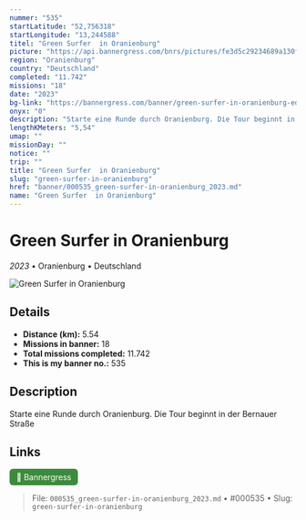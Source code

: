 ```yaml
---
nummer: "535"
startLatitude: "52,756318"
startLongitude: "13,244588"
titel: "Green Surfer  in Oranienburg"
picture: "https://api.bannergress.com/bnrs/pictures/fe3d5c29234689a130ffe14e60f826e9"
region: "Oranienburg"
country: "Deutschland"
completed: "11.742"
missions: "18"
date: "2023"
bg-link: "https://bannergress.com/banner/green-surfer-in-oranienburg-edb1"
onyx: "0"
description: "Starte eine Runde durch Oranienburg. Die Tour beginnt in der Bernauer Straße"
lengthKMeters: "5,54"
umap: ""
missionDay: ""
notice: ""
trip: ""
title: "Green Surfer  in Oranienburg"
slug: "green-surfer-in-oranienburg"
href: "banner/000535_green-surfer-in-oranienburg_2023.md"
name: "Green Surfer  in Oranienburg"
---
```

# Green Surfer  in Oranienburg

*2023* • Oranienburg • Deutschland

![Green Surfer  in Oranienburg](https://api.bannergress.com/bnrs/pictures/fe3d5c29234689a130ffe14e60f826e9)



## Details
- **Distance (km):** 5.54
- **Missions in banner:** 18
- **Total missions completed:** 11.742
- **This is my banner no.:** 535



## Description
Starte eine Runde durch Oranienburg. Die Tour beginnt in der Bernauer Straße



## Links
<a href="https://bannergress.com/banner/green-surfer-in-oranienburg-edb1" target="_blank" style="display:inline-block;margin-right:8px;padding:6px 12px;background:#3c8b3c;color:#fff;text-decoration:none;border-radius:6px;">🔗 Bannergress</a>



> File: `000535_green-surfer-in-oranienburg_2023.md`
> • #000535
> • Slug: `green-surfer-in-oranienburg`
